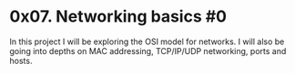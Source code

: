 # 0x07. Networking basics #0

In this project I will be exploring the OSI model for networks. I will also be going into depths on MAC addressing, TCP/IP/UDP networking, ports and hosts.
